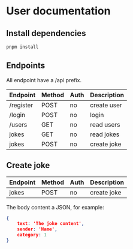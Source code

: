 # User documentation

## Install dependencies

```cmd
pnpm install
```

## Endpoints

All endpoint have a /api prefix.

| Endpoint | Method | Auth | Description |
|-|-|-|-|
| /register | POST  | no |  create user |
| /login    | POST  | no |  login  |
| /users    | GET   | no |  read users |
| jokes     | GET   | no |  read jokes |
| jokes     | POST  | no |  create joke |


## Create joke

| Endpoint | Method | Auth | Description |
|-|-|-|-|
| jokes     | POST  | no |  create joke |

The body content a JSON, for example:

```json
{
    text: 'The joke content',
    sender: 'Name',
    category: 1
}
```
